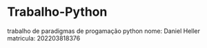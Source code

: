 # Trabalho-Python
trabalho de paradigmas de progamação python
nome: Daniel Heller
matricula: 202203818376
